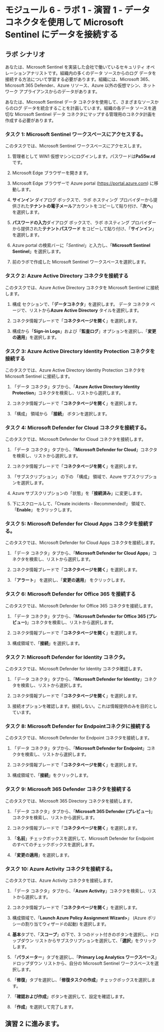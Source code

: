 ﻿---
lab:
    title: '演習 1 – データ コネクタを使用して Microsoft Sentinel にデータを接続する'
    module: 'モジュール 6 – ログを Microsoft Sentinel に接続する'
---

# モジュール 6 - ラボ 1 - 演習 1 - データ コネクタを使用して Microsoft Sentinel にデータを接続する

## ラボ シナリオ

あなたは、Microsoft Sentinel を実装した会社で働いているセキュリティ オペレーションアナリストです。組織内の多くのデータ ソースからのログ データを接続する方法について学習する必要があります。組織には、Microsoft 365、Microsoft 365 Defender、Azure リソース、Azure 以外の仮想マシン、ネットワーク アプライアンスからのデータがあります。

あなたは、Microsoft Sentinel データ コネクタを使用して、さまざまなソースからのログ データを統合することを計画しています。組織の各データ ソースを適切な Microsoft Sentinel データ コネクタにマップする管理用のコネクタ計画を作成する必要があります。


### タスク 1: Microsoft Sentinel ワークスペースにアクセスする。

このタスクでは、Microsoft Sentinel ワークスペースにアクセスします。

1. 管理者として WIN1 仮想マシンにログインします。パスワードは**Pa55w.rd** です。  

2. Microsoft Edge ブラウザーを開きます。

3. Microsoft Edge ブラウザーで Azure portal (https://portal.azure.com) に移動します。

4. **サインイン** ダイアログ ボックスで、ラボ ホスティング プロバイダーから提供された**テナントの電子メール**アカウントをコピーして貼り付け、「**次へ**」を選択します。

5. **パスワードの入力**ダイアログ ボックスで、ラボ ホスティング プロバイダーから提供された**テナントパスワード** をコピーして貼り付け、「**サインイン**」を選択します。

6. Azure portal の検索バーに「*Sentinel*」と入力し、「**Microsoft Sentinel Sentinel**」を選択します。

7. 前のラボで作成した Microsoft Sentinel ワークスペースを選択します。


### タスク 2: Azure Active Directory コネクタを接続する

このタスクでは、Azure Active Directory コネクタを Microsoft Sentinel に接続します。

1. 構成 セクションで、「**データコネクタ**」を選択します。  データ コネクタ ページで、リストから**Azure Active Directory** タイルを選択します。

2. コネクタ情報ブレードで「**コネクタページを開く**」を選択します。

3. 構成から「**Sign-in Logs**」および「**監査ログ**」オプションを選択し、「**変更の適用**」を選択します。


### タスク 3: Azure Active Directory Identity Protection コネクタを接続する

このタスクでは、Azure Active Directory Identity Protection コネクタを Microsoft Sentinel に接続します。

1. 「データ コネクタ」タブから、「**Azure Active Directory Identity Protection**」コネクタを検索し、リストから選択します。

2. コネクタ情報ブレードで「**コネクタページを開く**」を選択します。

3. 「構成」 領域から 「**接続**」 ボタンを選択します。


### タスク 4: Microsoft Defender for Cloud コネクタを接続する。

このタスクでは、Microsoft Defender for Cloud コネクタを接続します。

1. 「データ コネクタ」タブから、「**Microsoft Defender for Cloud**」コネクタを検索し、リストから選択します。

2. コネクタ情報ブレードで「**コネクタページを開く**」を選択します。

3. 「サブスクリプション」 の下の 「構成」 領域で、Azure サブスクリプションを選択します。

4. Azure サブスクリプションの「状態」を「**接続済み**」に変更します。

5. 下にスクロールして、「Create incidents - Recommended!」 領域で、「**Enable**」 をクリックします。


### タスク 5: Microsoft Defender for Cloud Apps コネクタを接続する。

このタスクでは、Microsoft Defender for Cloud Apps コネクタを接続します。

1. 「データ コネクタ」タブから、「**Microsoft Defender for Cloud Apps**」コネクタを検索し、リストから選択します。

2. コネクタ情報ブレードで「**コネクタページを開く**」を選択します。

3. 「**アラート**」 を選択し、「**変更の適用**」 をクリックします。


### タスク 6: Microsoft Defender for Office 365 を接続する

このタスクでは、Microsoft Defender for Office 365 コネクタを接続します。

1. 「データ コネクタ」タブから、「**Microsoft Defender for Office 365 (プレビュー)**」コネクタを検索し、リストから選択します。

2. コネクタ情報ブレードで「**コネクタページを開く**」を選択します。

3. 構成領域で、「**接続**」を選択します。


### タスク 7: Microsoft Defender for Identity コネクタ。

このタスクでは、Microsoft Defender for Identity コネクタ確認します。

1. 「データ コネクタ」タブから、「**Microsoft Defender for Identity**」コネクタを検索し、リストから選択します。

2. コネクタ情報ブレードで「**コネクタページを開く**」を選択します。

3. 接続オプションを確認します。接続しない。これは情報提供のみを目的としています。


### タスク 8: Microsoft Defender for Endpointコネクタに接続する

このタスクでは、Microsoft Defender for Endpoint コネクタを接続します。

1. 「データ コネクタ」タブから、「**Microsoft Defender for Endpoint**」コネクタを検索し、リストから選択します。

2. コネクタ情報ブレードで「**コネクタページを開く**」を選択します。

3. 構成領域で、「**接続**」をクリックします。


### タスク 9: Microsoft 365 Defender コネクタを接続する

このタスクでは、Microsoft 365 Directory コネクタを接続します。

1. 「データ コネクタ」タブから、「**Microsoft 365 Defender (プレビュー)**」コネクタを検索し、リストから選択します。

2. コネクタ情報ブレードで「**コネクタページを開く**」を選択します。

3. 「**名前**」チェックボックスを選択して、Microsoft Defender for Endpoint のすべてのチェックボックスを選択します。

4. 「**変更の適用**」を選択します。


### タスク 10: Azure Activity コネクタを接続する。

このタスクでは、Azure Activity コネクタを接続します。

1. 「データ コネクタ」タブから、「**Azure Activity**」コネクタを検索し、リストから選択します。

2. コネクタ情報ブレードで「**コネクタページを開く**」を選択します。

3. 構成領域で、「**Launch Azure Policy Assignment Wizard>**」 (Azure ポリシーの割り当てウィザードの起動) を選択します。

4. **基本**タブで、「**スコープ**」の下で、3 つのドット付きのボタンを選択し、ドロップダウン リストからサブスクリプションを選択して、「**選択**」をクリックします。

5. 「**パラメーター**」タブを選択し、「**Primary Log Analytics ワークスペース**」ドロップダウン リストから、自分の Microsoft Sentinel ワークスペースを選択します。

6. 「**修復**」タブを選択し、「**修復タスクの作成**」チェックボックスを選択します。

7. 「**確認および作成**」ボタンを選択して、設定を確認します。

8. 「**作成**」を選択して完了します。

## 演習 2 に進みます。
